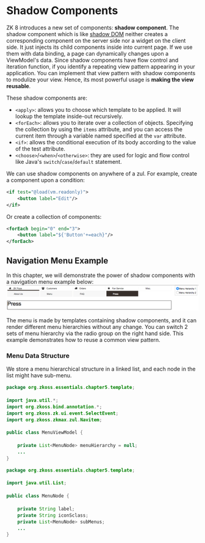 # Shadow Components

ZK 8 introduces a new set of components: **shadow component**. The shadow component which is like [shadow DOM](http://w3c.github.io/webcomponents/spec/shadow/) neither creates a corresponding component on the server side nor a widget on the client side. It just injects its child components inside into current page. If we use them with data binding, a page can dynamically changes upon a ViewModel's data. Since shadow components have flow control and iteration function, if you identify a repeating view pattern appearing in your application. You can implement that view pattern with shadow components to modulize your view. Hence, its most powerful usage is **making the view reusable**.

These shadow components are:

* `<apply>`: allows you to choose which template to be applied. It will lookup the template inside-out recursively.
* `<forEach>`: allows you to iterate over a collection of objects. Specifying the collection by using the `items` attribute, and you can access the current item through a variable named specified at the `var` attribute.
* `<if>`: allows the conditional execution of its body according to the value of the test attribute.
* `<choose>`/`<when>`/`<otherwise>`: they are used for logic and flow control like Java's `switch`/`case`/`default` statement.


We can use shadow components on anywhere of a zul. For example, create a component upon a condition:
```xml
<if test="@load(vm.readonly)">
    <button label="Edit"/>
</if>
```

Or create a collection of components:
```xml
<forEach begin="0" end="3">
	<button label="${'Button'+=each}"/>
</forEach>
```

## Navigation Menu Example
In this chapter, we will demonstrate the power of shadow components with a navigation menu example below:
![](../images/ze-ch7-menu.png)

The menu is made by templates containing shadow components, and it can render different menu hierarchies without any change. You can switch 2 sets of menu hierarchy via the radio group on the right hand side. This example demonstrates how to reuse a common view pattern.

### Menu Data Structure
We store a menu hierarchical structure in a linked list, and each node in the list might have sub-menu.

```java
package org.zkoss.essentials.chapter5.template;

import java.util.*;
import org.zkoss.bind.annotation.*;
import org.zkoss.zk.ui.event.SelectEvent;
import org.zkoss.zkmax.zul.Navitem;

public class MenuViewModel {

    private List<MenuNode> menuHierarchy = null;
    ...
}
```


```java
package org.zkoss.essentials.chapter5.template;

import java.util.List;

public class MenuNode {

    private String label;
    private String iconSclass;
    private List<MenuNode> subMenus;
    ...
}
```



